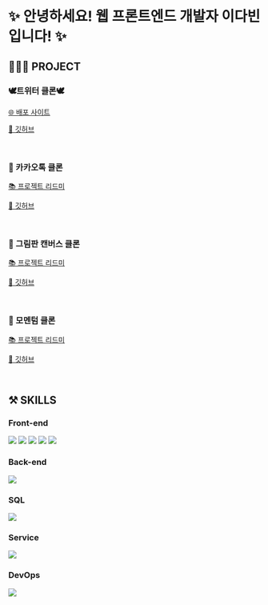 <!-- ---------- ---------- ---------- 대제목 ---------- ---------- ---------- -->
<h1>✨ 안녕하세요! 웹 프론트엔드 개발자 이다빈 입니다! ✨</h1>


<h2> <b>👩🏻‍💻 PROJECT</b> </h2>
  <h3>🕊트위터 클론🕊</h3>
    <a href="http://nodebird.xyz/">
      <p>🌐 배포 사이트</p>
    </a>
    <a href="https://github.com/Yeon-seong/react-nodebird">
      <p>🔗 깃허브</p>
    </a>
<br>
  <h3>💬 카카오톡 클론</h3>
    <a href="https://github.com/Yeon-seong/FrontEnd_Project">
      <p>📚 프로젝트 리드미</p>
    </a>
    <a href="https://github.com/Yeon-seong/FrontEnd_Project/tree/master/kokoa_talk">
      <p>🔗 깃허브</p>
    </a>
<br>
  <h3>🎨 그림판 캔버스 클론</h3>
    <a href="https://github.com/Yeon-seong/FrontEnd_Project">
      <p>📚 프로젝트 리드미</p>
    </a>
    <a href="https://github.com/Yeon-seong/FrontEnd_Project/tree/master/js_paint">
      <p>🔗 깃허브</p>
    </a>
<br>
  <h3>📒 모멘텀 클론</h3>
    <a href="https://github.com/Yeon-seong/FrontEnd_Project">
      <p>📚 프로젝트 리드미</p>
    </a>
    <a href="https://github.com/Yeon-seong/FrontEnd_Project/tree/master/js_momentum">
      <p>🔗 깃허브</p>
    </a>
<br>

<!-- ---------- ---------- ---------- 스킬 ---------- ---------- ---------- -->
<h2> <b>⚒️ SKILLS</b> </h2>
  <h3>Front-end</h3>
    <p>
      <!-- ---------- HTML5 스킬 아이콘 ---------- -->
      <img src="https://img.shields.io/badge/HTML5-E34F26?style=for-the-badge&logo=html5&logoColor=white"/>
      <!-- ---------- CSS3 스킬 아이콘 ---------- -->
      <img src="https://img.shields.io/badge/CSS3-1572B6?style=for-the-badge&logo=CSS3&logoColor=white">
      <!-- ---------- JavaScript 스킬 아이콘 ---------- -->
      <img src="https://img.shields.io/badge/JavaScript-F7DF1E?style=for-the-badge&logo=JavaScript&logoColor=white"/>
      <!-- ---------- React 스킬 아이콘 ---------- -->
      <img src="https://img.shields.io/badge/React-20232A?style=for-the-badge&logo=react&logoColor=61DAFB"/>
      <!-- ---------- Next.js 스킬 아이콘 ---------- -->
      <img src="https://img.shields.io/badge/Next.js-000?logo=nextdotjs&logoColor=fff&style=for-the-badge"/>
    </p>

  <h3>Back-end</h3>
    <p>
      <!-- ---------- Node.js 스킬 아이콘 ---------- -->
      <img src="https://img.shields.io/badge/Node.js-43853D?style=for-the-badge&logo=node.js&logoColor=white"/>
    </p>

  <h3>SQL</h3>
    <p>
      <!-- ---------- MySQL 스킬 아이콘 ---------- -->
      <img src="https://img.shields.io/badge/MySQL-005C84?style=for-the-badge&logo=mysql&logoColor=white"/>
    </p>

  <h3>Service</h3>
    <p>
      <!-- ---------- AWS 스킬 아이콘 ---------- -->
      <img src="https://img.shields.io/badge/Amazon_AWS-FF9900?style=for-the-badge&logo=amazonaws&logoColor=white"/>
    </p>

  <h3>DevOps</h3>
    <p>
      <!-- ---------- GitHub 스킬 아이콘 ---------- -->
      <img src="https://img.shields.io/badge/GitHub-100000?style=for-the-badge&logo=github&logoColor=white"/>
    </p>
